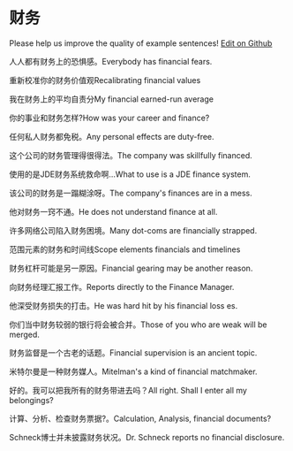 # 财务

Please help us improve the quality of example sentences! [Edit on Github](https://github.com/jiyushe/jiyu-example-sentence-source/blob/main/chinese/caiwu.md)

<p><span class="chinese">人人都有财务上的恐惧感。</span><span class="english">Everybody has financial fears.</span></p>

<p><span class="chinese">重新校准你的财务价值观</span><span class="english">Recalibrating financial values</span></p>

<p><span class="chinese">我在财务上的平均自责分</span><span class="english">My financial earned-run average</span></p>

<p><span class="chinese">你的事业和财务怎样?</span><span class="english">How was your career and finance?</span></p>

<p><span class="chinese">任何私人财务都免税。</span><span class="english">Any personal effects are duty-free.</span></p>

<p><span class="chinese">这个公司的财务管理得很得法。</span><span class="english">The company was skillfully financed.</span></p>

<p><span class="chinese">使用的是JDE财务系统救命啊…</span><span class="english">What to use is a JDE finance system.</span></p>

<p><span class="chinese">该公司的财务是一蹋糊涂呀。</span><span class="english">The company's finances are in a mess.</span></p>

<p><span class="chinese">他对财务一窍不通。</span><span class="english">He does not understand finance at all.</span></p>

<p><span class="chinese">许多网络公司陷入财务困境。</span><span class="english">Many dot-coms are financially strapped.</span></p>

<p><span class="chinese">范围元素的财务和时间线</span><span class="english">Scope elements financials and timelines</span></p>

<p><span class="chinese">财务杠杆可能是另一原因。</span><span class="english">Financial gearing may be another reason.</span></p>

<p><span class="chinese">向财务经理汇报工作。</span><span class="english">Reports directly to the Finance Manager.</span></p>

<p><span class="chinese">他深受财务损失的打击。</span><span class="english">He was hard hit by his financial loss es.</span></p>

<p><span class="chinese">你们当中财务较弱的银行将会被合并。</span><span class="english">Those of you who are weak will be merged.</span></p>

<p><span class="chinese">财务监督是一个古老的话题。</span><span class="english">Financial supervision is an ancient topic.</span></p>

<p><span class="chinese">米特尔曼是一种财务媒人。</span><span class="english">Mitelman's a kind of financial matchmaker.</span></p>

<p><span class="chinese">好的。我可以把我所有的财务带进去吗？</span><span class="english">All right. Shall I enter all my belongings?</span></p>

<p><span class="chinese">计算、分析、检查财务票据?。</span><span class="english">Calculation, Analysis, financial documents?</span></p>

<p><span class="chinese">Schneck博士并未披露财务状况。</span><span class="english">Dr. Schneck reports no financial disclosure.</span></p>

